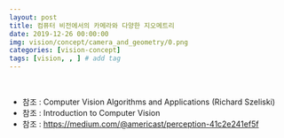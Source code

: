 ```yaml
---
layout: post
title: 컴퓨터 비전에서의 카메라와 다양한 지오메트리
date: 2019-12-26 00:00:00
img: vision/concept/camera_and_geometry/0.png
categories: [vision-concept] 
tags: [vision, , ] # add tag
---
```


<br>

- 참조 : Computer Vision Algorithms and Applications (Richard Szeliski)
- 참조 : Introduction to Computer Vision
- 참조 : https://medium.com/@americast/perception-41c2e241ef5f

<br>


